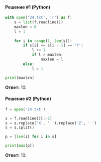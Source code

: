 #### Решение #1 (Python)
```python
with open('24.txt', 'r') as f:
	s = list(f.readline())
	maxlen = 0
	l = 1
	
	for i in range(1, len(s)):
		if s[i] == s[i - 1] == 'Y':
			l += 1
			if l > maxlen:
				maxlen = l
		else:
			l = 1

print(maxlen)
```
**Ответ:** 10.

#### Решение #2 (Python)
```python
f = open('24.txt')

s = f.readline()[:-2]
s = s.replace('X', ' ').replace('Z', ' ')
s = s.split()

p = [len(i) for i in s]

print(max(p))
```

**Ответ:** 10.
